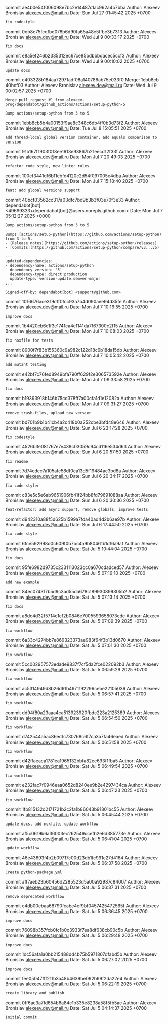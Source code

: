 commit ae4b0e54f006098e7bc2e14487c1ac962a4b7bba
Author: Alexeev Bronislav <alexeev.dev@mail.ru>
Date:   Sun Jul 27 01:45:42 2025 +0700

    fix codestyle

commit 0db8e75fcdfbd078b6d90fa65a48e5ffbe3b7313
Author: Alexeev Bronislav <alexeev.dev@mail.ru>
Date:   Wed Jul 9 00:33:17 2025 +0700

    fix docs

commit e8a5ef246b2335312ec67ce85bdbbbdacec5ccf3
Author: Alexeev Bronislav <alexeev.dev@mail.ru>
Date:   Wed Jul 9 00:10:02 2025 +0700

    update docs

commit c403328b184aa72971adf08a140786ab75e033f0
Merge: 1ebb8cb 40bcf03
Author: Alexeev Bronislav <alexeev.dev@mail.ru>
Date:   Wed Jul 9 00:02:57 2025 +0700

    Merge pull request #1 from alexeev-prog/dependabot/github_actions/actions/setup-python-5
    
    Bump actions/setup-python from 3 to 5

commit 1ebb8cb5b4a00153f9ae8c348c6db4ff0b3d73f2
Author: Alexeev Bronislav <alexeev.dev@mail.ru>
Date:   Tue Jul 8 15:05:51 2025 +0700

    add thread-local global version container, add equals comparison to version

commit 91b167f1903f018ee1913e93867b21eecd12f33f
Author: Alexeev Bronislav <alexeev.dev@mail.ru>
Date:   Mon Jul 7 20:49:03 2025 +0700

    refactor code style, new linter rules

commit 100cf3441df6b11ebfd4120c2d54f097005e4dba
Author: Alexeev Bronislav <alexeev.dev@mail.ru>
Date:   Mon Jul 7 15:18:40 2025 +0700

    feat: add global versions support

commit 40bcf03562cc317a03dfc7bd9b3b3f03e70f3e33
Author: dependabot[bot] <49699333+dependabot[bot]@users.noreply.github.com>
Date:   Mon Jul 7 05:12:27 2025 +0000

    Bump actions/setup-python from 3 to 5
    
    Bumps [actions/setup-python](https://github.com/actions/setup-python) from 3 to 5.
    - [Release notes](https://github.com/actions/setup-python/releases)
    - [Commits](https://github.com/actions/setup-python/compare/v3...v5)
    
    ---
    updated-dependencies:
    - dependency-name: actions/setup-python
      dependency-version: '5'
      dependency-type: direct:production
      update-type: version-update:semver-major
    ...
    
    Signed-off-by: dependabot[bot] <support@github.com>

commit 1016676ace319c1f0fcc93a7b4d090aee94d35fe
Author: Alexeev Bronislav <alexeev.dev@mail.ru>
Date:   Mon Jul 7 10:16:55 2025 +0700

    improve docs

commit 1b4420cb6c1f3e1741ca4c1141da7f67300c2f15
Author: Alexeev Bronislav <alexeev.dev@mail.ru>
Date:   Mon Jul 7 10:08:03 2025 +0700

    fix noxfile for tests

commit 8900f7f83b155360c9a982c122d18c9b18da15db
Author: Alexeev Bronislav <alexeev.dev@mail.ru>
Date:   Mon Jul 7 10:05:42 2025 +0700

    add mutant testing

commit e42bf7c76fed8949bfa790ff629f2e306573592e
Author: Alexeev Bronislav <alexeev.dev@mail.ru>
Date:   Mon Jul 7 09:33:58 2025 +0700

    fix docs

commit b19393918b146b75cd378ff7a00cfa1d1e12082a
Author: Alexeev Bronislav <alexeev.dev@mail.ru>
Date:   Mon Jul 7 09:31:27 2025 +0700

    remove trash-files, upload new version

commit bd701b9b1b41cb4a2c418b0a252cbe3bfd48e646
Author: Alexeev Bronislav <alexeev.dev@mail.ru>
Date:   Sun Jul 6 23:17:28 2025 +0700

    fix codestyle

commit 4526b3e081767e7e438c03059c94cd116e534d63
Author: Alexeev Bronislav <alexeev.dev@mail.ru>
Date:   Sun Jul 6 20:57:50 2025 +0700

    fix readme

commit 7d74cdcc7a105afc58df0ca13d5f19484ac3bd8a
Author: Alexeev Bronislav <alexeev.dev@mail.ru>
Date:   Sun Jul 6 20:34:17 2025 +0700

    fix code styler

commit c83e5c5e6ab9651906fb41f24bb8fd79691088aa
Author: Alexeev Bronislav <alexeev.dev@mail.ru>
Date:   Sun Jul 6 20:30:36 2025 +0700

    feat/refactor: add async support, remove globals, improve tests

commit d942310a88f5d625b1599a7fda40ad4d2b6ae97b
Author: Alexeev Bronislav <alexeev.dev@mail.ru>
Date:   Sun Jul 6 17:44:50 2025 +0700

    fix code style

commit 6fce592998d0c609f0b7bc4a9b80461b1df6a9af
Author: Alexeev Bronislav <alexeev.dev@mail.ru>
Date:   Sat Jul 5 10:44:04 2025 +0700

    fix docs

commit 95fe6982d9735c2331113023cc0a670cdadced57
Author: Alexeev Bronislav <alexeev.dev@mail.ru>
Date:   Sat Jul 5 07:16:10 2025 +0700

    add new example

commit 84ec074317b5d9c3ad55da678c189930899305b2
Author: Alexeev Bronislav <alexeev.dev@mail.ru>
Date:   Sat Jul 5 07:13:14 2025 +0700

    fix docs

commit a8dc4d32f5714c1cf2b0846e7005593658073ede
Author: Alexeev Bronislav <alexeev.dev@mail.ru>
Date:   Sat Jul 5 07:09:39 2025 +0700

    fix workflow

commit 6a33c4274bb7e869323373ae983f64f3b13d0670
Author: Alexeev Bronislav <alexeev.dev@mail.ru>
Date:   Sat Jul 5 07:01:30 2025 +0700

    fix workflow

commit 5cc002957573edade9837f7cf5da2fce022092b3
Author: Alexeev Bronislav <alexeev.dev@mail.ru>
Date:   Sat Jul 5 06:59:29 2025 +0700

    fix workflow

commit ac5314949d8b26d91b4971192296cebe22105039
Author: Alexeev Bronislav <alexeev.dev@mail.ru>
Date:   Sat Jul 5 06:57:41 2025 +0700

    fix workflow

commit dd94f80a23aaa4ca513923920fbdc223a2125389
Author: Alexeev Bronislav <alexeev.dev@mail.ru>
Date:   Sat Jul 5 06:54:50 2025 +0700

    fix workflow

commit d742544a5ac86ec1c730768c6f7ca3a7fa46eaed
Author: Alexeev Bronislav <alexeev.dev@mail.ru>
Date:   Sat Jul 5 06:51:58 2025 +0700

    fix workflow

commit d42ffaeaca1781ea1965132bbfa82ee693f1fba5
Author: Alexeev Bronislav <alexeev.dev@mail.ru>
Date:   Sat Jul 5 06:49:54 2025 +0700

    fix workflow

commit e232fac7f0946eaa0652d8240ee9b2e4297434ca
Author: Alexeev Bronislav <alexeev.dev@mail.ru>
Date:   Sat Jul 5 06:47:23 2025 +0700

    fix workflow

commit 1fb815132d2171721b2c2fa1b86043b91801bc55
Author: Alexeev Bronislav <alexeev.dev@mail.ru>
Date:   Sat Jul 5 06:45:44 2025 +0700

    update docs, add noxfile, update workflow

commit af5c0619b6a36003ec262549ccefb2e6d385273e
Author: Alexeev Bronislav <alexeev.dev@mail.ru>
Date:   Sat Jul 5 06:41:04 2025 +0700

    update workflow

commit 46e43693f4b2b09717c00d23db1fc991c27d4164
Author: Alexeev Bronislav <alexeev.dev@mail.ru>
Date:   Sat Jul 5 06:37:58 2025 +0700

    Create python-package.yml

commit aff7aeb23b60456d2285523d5a00a92987c84007
Author: Alexeev Bronislav <alexeev.dev@mail.ru>
Date:   Sat Jul 5 06:37:31 2025 +0700

    remove deprecated workflow

commit c4db00ebaa68790fcabe4ef9bf0457425472565f
Author: Alexeev Bronislav <alexeev.dev@mail.ru>
Date:   Sat Jul 5 06:36:45 2025 +0700

    improve docs

commit 76098b357fcb0fc1b0c3933f7ea8df638cb90c5b
Author: Alexeev Bronislav <alexeev.dev@mail.ru>
Date:   Sat Jul 5 06:29:48 2025 +0700

    improve docs

commit 1dc56afa1a0bb215488dd4b75b5971807dfabd5b
Author: Alexeev Bronislav <alexeev.dev@mail.ru>
Date:   Sat Jul 5 06:27:02 2025 +0700

    improve docs

commit fee05047fff211b3a48b4639be092b99f2da22e4
Author: Alexeev Bronislav <alexeev.dev@mail.ru>
Date:   Sat Jul 5 06:22:19 2025 +0700

    create library and publish

commit 0ff6ac3a7fd654b6a84c1b335e8238a58f5fb5ae
Author: Alexeev Bronislav <alexeev.dev@mail.ru>
Date:   Sat Jul 5 04:14:37 2025 +0700

    Initial commit
